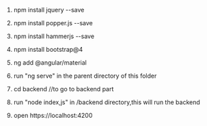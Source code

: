 1. npm install jquery --save

2. npm install popper.js --save

3. npm install hammerjs --save

4. npm install bootstrap@4

5. ng add @angular/material

6. run "ng serve" in the parent directory of this folder

7. cd backend //to go to backend part

8. run "node index,js" in /backend directory,this will run the backend 

9. open https://localhost:4200
